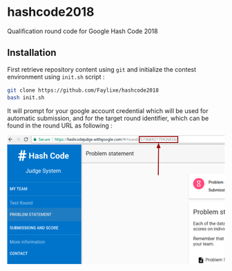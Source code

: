 # hashcode2018

Qualification round code for Google Hash Code 2018

## Installation

First retrieve repository content using ``git`` and initialize the contest
environment using ``init.sh`` script :

```bash
git clone https://github.com/Faylixe/hashcode2018
bash init.sh
```

It will prompt for your google account credential which will be used for automatic submission,
and for the target round identifier, which can be found in the round URL as following :

![round](https://github.com/Faylixe/hashcode2018/blob/master/docs/round.png)




